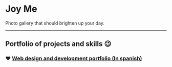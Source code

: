 # Joy Me
Photo gallery that should brighten up your day.
___
## Portfolio of projects and skills :wink:
### :heart: [Web design and development portfolio (In spanish)](https://bit.ly/hernanreiq)